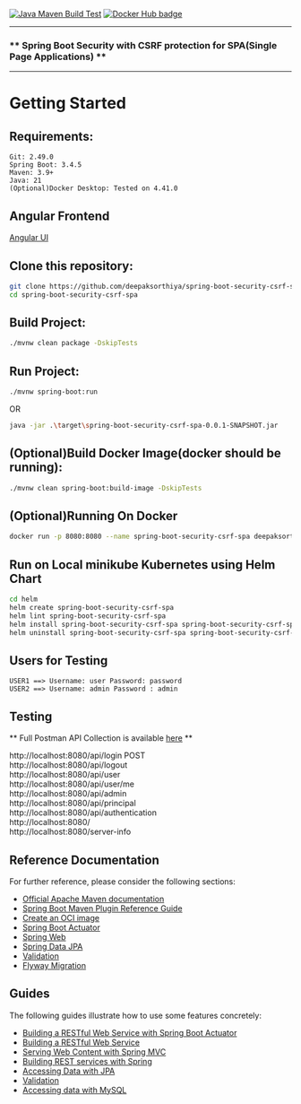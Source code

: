 [![Java Maven Build Test](https://github.com/deepaksorthiya/spring-boot-security-csrf-spa/actions/workflows/maven-build.yml/badge.svg)](https://github.com/deepaksorthiya/spring-boot-security-csrf-spa/actions/workflows/maven-build.yml)
[![Docker Hub badge][dockerhub-badge]][dockerhub]

[dockerhub-badge]: https://img.shields.io/docker/pulls/deepaksorthiya/spring-boot-security-csrf-spa

[dockerhub]: https://hub.docker.com/repository/docker/deepaksorthiya/spring-boot-security-csrf-spa

---

### ** Spring Boot Security with CSRF protection for SPA(Single Page Applications) **

---

# Getting Started

## Requirements:

```
Git: 2.49.0
Spring Boot: 3.4.5
Maven: 3.9+
Java: 21
(Optional)Docker Desktop: Tested on 4.41.0
```

## Angular Frontend

[Angular UI](https://github.com/deepaksorthiya/spring-angular-csrf-frontend)

## Clone this repository:

```bash
git clone https://github.com/deepaksorthiya/spring-boot-security-csrf-spa.git
cd spring-boot-security-csrf-spa
```

## Build Project:

```bash
./mvnw clean package -DskipTests
```

## Run Project:

```bash
./mvnw spring-boot:run
```

OR

```bash
java -jar .\target\spring-boot-security-csrf-spa-0.0.1-SNAPSHOT.jar
```

## (Optional)Build Docker Image(docker should be running):

```bash
./mvnw clean spring-boot:build-image -DskipTests
```

## (Optional)Running On Docker

```bash
docker run -p 8080:8080 --name spring-boot-security-csrf-spa deepaksorthiya/spring-boot-security-csrf-spa:0.0.1-SNAPSHOT
```

## Run on Local minikube Kubernetes using Helm Chart

```bash
cd helm
helm create spring-boot-security-csrf-spa
helm lint spring-boot-security-csrf-spa
helm install spring-boot-security-csrf-spa spring-boot-security-csrf-spa
helm uninstall spring-boot-security-csrf-spa spring-boot-security-csrf-spa
```

## Users for Testing

```
USER1 ==> Username: user Password: password
USER2 ==> Username: admin Password : admin
```

## Testing

** Full Postman API Collection is
available [here](https://www.postman.com/deepaksorthiya/workspace/public-ws/collection/12463530-ec68cbe3-1f88-41ac-a00e-7cb6b7045288?action=share&creator=12463530&active-environment=12463530-55c10ebe-548f-4c1b-a5ec-4d4ed996c033) **

http://localhost:8080/api/login POST <br>
http://localhost:8080/api/logout <br>
http://localhost:8080/api/user <br>
http://localhost:8080/api/user/me <br>
http://localhost:8080/api/admin <br>
http://localhost:8080/api/principal <br>
http://localhost:8080/api/authentication <br>
http://localhost:8080/ <br>
http://localhost:8080/server-info

## Reference Documentation

For further reference, please consider the following sections:

* [Official Apache Maven documentation](https://maven.apache.org/guides/index.html)
* [Spring Boot Maven Plugin Reference Guide](https://docs.spring.io/spring-boot/maven-plugin)
* [Create an OCI image](https://docs.spring.io/spring-boot/maven-plugin/build-image.html)
* [Spring Boot Actuator](https://docs.spring.io/spring-boot/reference/actuator/index.html)
* [Spring Web](https://docs.spring.io/spring-boot/reference/web/servlet.html)
* [Spring Data JPA](https://docs.spring.io/spring-boot/reference/data/sql.html#data.sql.jpa-and-spring-data)
* [Validation](https://docs.spring.io/spring-boot//io/validation.html)
* [Flyway Migration](https://docs.spring.io/spring-boot/how-to/data-initialization.html#howto.data-initialization.migration-tool.flyway)

## Guides

The following guides illustrate how to use some features concretely:

* [Building a RESTful Web Service with Spring Boot Actuator](https://spring.io/guides/gs/actuator-service/)
* [Building a RESTful Web Service](https://spring.io/guides/gs/rest-service/)
* [Serving Web Content with Spring MVC](https://spring.io/guides/gs/serving-web-content/)
* [Building REST services with Spring](https://spring.io/guides/tutorials/rest/)
* [Accessing Data with JPA](https://spring.io/guides/gs/accessing-data-jpa/)
* [Validation](https://spring.io/guides/gs/validating-form-input/)
* [Accessing data with MySQL](https://spring.io/guides/gs/accessing-data-mysql/)


